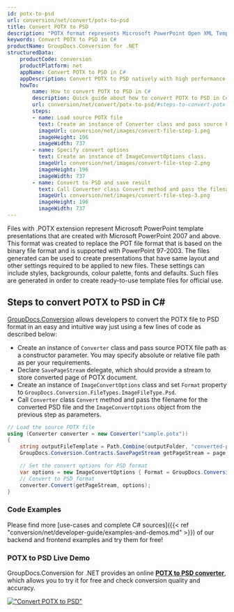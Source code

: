 ```yaml
---
id: potx-to-psd
url: conversion/net/convert/potx-to-psd
title: Convert POTX to PSD
description: "POTX format represents Microsoft PowerPoint Open XML Template with .potx extension. Learn how to convert POTX to PSD file programmatically in C# language using GroupDocs.Conversion for .NET library."
keywords: Convert POTX to PSD in C#
productName: GroupDocs.Conversion for .NET
structuredData:
    productCode: conversion
    productPlatform: net
    appName: Convert POTX to PSD in C#
    appDescription: Convert POTX to PSD natively with high performance using C# language and server side GroupDocs.Conversion for .NET APIs, without the use of any software like Microsoft or Open Office.
    howTo:
        name: How to convert POTX to PSD in C# 
        description: Quick guide about how to convert POTX to PSD in C# with high performance and accuracy.
        url: conversion/net/convert/potx-to-psd/#steps-to-convert-potx-to-psd-in-c
        steps:
        - name: Load source POTX file 
          text: Create an instance of Converter class and pass source POTX file path as a constructor parameter. You may specify absolute or relative file path as per your requirements. 
          imageUrl: conversion/net/images/convert-file-step-1.png
          imageHeight: 196
          imageWidth: 737
        - name: Specify convert options 
          text: Create an instance of ImageConvertOptions class.
          imageUrl: conversion/net/images/convert-file-step-2.png
          imageHeight: 196
          imageWidth: 737
        - name: Convert to PSD and save result 
          text: Call Converter class Convert method and pass the filename for the converted HTML file and the ImageConvertOptions object from the previous step as parameters.
          imageUrl: conversion/net/images/convert-file-step-3.png
          imageHeight: 196
          imageWidth: 737
---
```


Files with .POTX extension represent Microsoft PowerPoint template presentations that are created with Microsoft PowerPoint 2007 and above. This format was created to replace the POT file format that is based on the binary file format and is supported with PowerPoint 97-2003. The files generated can be used to create presentations that have same layout and other settings required to be applied to new files. These settings can include styles, backgrounds, colour palette, fonts and defaults. Such files are generated in order to create ready-to-use template files for official use.

## Steps to convert POTX to PSD in C#

[GroupDocs.Conversion](https://products.groupdocs.com/conversion/net) allows developers to convert the POTX file to PSD format in an easy and intuitive way just using a few lines of code as described below:

* Create an instance of `Converter` class and pass source POTX file path as a constructor parameter. You may specify absolute or relative file path as per your requirements. 
* Declare `SavePageStream` delegate, which should provide a stream to store converted page of POTX document.
* Create an instance of `ImageConvertOptions` class and set `Format` property to `GroupDocs.Conversion.FileTypes.ImageFileType.Psd`.
* Call `Converter` class `Convert` method and pass the filename for the converted PSD file and the `ImageConvertOptions` object from the previous step as parameters.

```csharp
// Load the source POTX file
using (Converter converter = new Converter("sample.potx"))
{
    string outputFileTemplate = Path.Combine(outputFolder, "converted-page-{0}.psd");
    GroupDocs.Conversion.Contracts.SavePageStream getPageStream = page => new FileStream(string.Format(outputFileTemplate, page), FileMode.Create);

    // Set the convert options for PSD format
    var options = new ImageConvertOptions { Format = GroupDocs.Conversion.FileTypes.ImageFileType.Psd };   
    // Convert to PSD format
    converter.Convert(getPageStream, options);
}
```

### Code Examples

Please find more [use-cases and complete C# sources]({{< ref "conversion/net/developer-guide/examples-and-demos.md" >}}) of our backend and frontend examples and try them for free!

### POTX to PSD Live Demo

GroupDocs.Conversion for .NET provides an online [**POTX to PSD converter**](https://products.groupdocs.app/conversion/potx-to-psd), which allows you to try it for free and check conversion quality and accuracy.

[!["Convert POTX to PSD"](conversion/net/images/convert-to-psd/convert-potx-to-psd.png)](https://products.groupdocs.app/conversion/potx-to-psd)